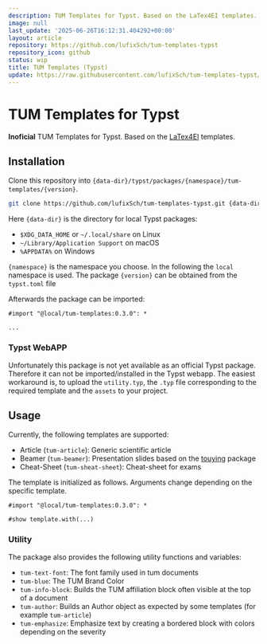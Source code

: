 ```yaml
---
description: TUM Templates for Typst. Based on the LaTex4EI templates.
image: null
last_update: '2025-06-26T16:12:31.404292+00:00'
layout: article
repository: https://github.com/lufixSch/tum-templates-typst
repository_icon: github
status: wip
title: TUM Templates (Typst)
update: https://raw.githubusercontent.com/lufixSch/tum-templates-typst/refs/heads/main/README.md
---
```


# TUM Templates for Typst

__Inoficial__ TUM Templates for Typst. Based on the [LaTex4EI](https://gitlab.lrz.de/latex4ei/tum-templates) templates.

## Installation

Clone this repository into `{data-dir}/typst/packages/{namespace}/tum-templates/{version}`.

```bash
git clone https://github.com/lufixSch/tum-templates-typst.git {data-dir}/typst/packages/{namespace}/tum-templates/{version}
```

Here `{data-dir}` is the directory for local Typst packages:

- `$XDG_DATA_HOME` or `~/.local/share` on Linux
- `~/Library/Application Support` on macOS
- `%APPDATA%` on Windows

`{namespace}` is the namespace you choose. In the following the `local` namespace is used. The package `{version}` can be obtained from the `typst.toml` file

Afterwards the package can be imported:

```
#import "@local/tum-templates:0.3.0": *

...
```

### Typst WebAPP

Unfortunately this package is not yet available as an official Typst package. Therefore it can not be imported/installed in the Typst webapp. The easiest workaround is, to upload the `utility.typ`, the `.typ` file corresponding to the required template and the `assets` to your project.

## Usage

Currently, the following templates are supported:

- Article (`tum-article`): Generic scientific article
- Beamer (`tum-beamer`): Presentation slides based on the [touying](https://typst.app/universe/package/touying) package
- Cheat-Sheet (`tum-sheat-sheet`): Cheat-sheet for exams

The template is initialized as follows. Arguments change depending on the specific template.

```
#import "@local/tum-templates:0.3.0": *

#show template.with(...)
```

### Utility

The package also provides the following utility functions and variables:

- `tum-text-font`: The font family used in tum documents
- `tum-blue`: The TUM Brand Color
- `tum-info-block`: Builds the TUM affiliation block often visible at the top of a document
- `tum-author`: Builds an Author object as expected by some templates (for example `tum-article`)
- `tum-emphasize`: Emphasize text by creating a bordered block with colors depending on the severity